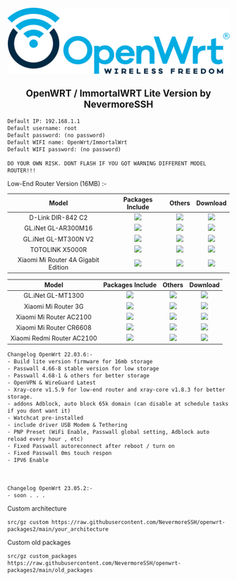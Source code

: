 <p align="center">
<img src="https://github.com/NevermoreSSH/openwrt-packages2/blob/main/openwrt2024.png" width="550" title="Autoscript-Lite">
  
<h2 align="center">
OpenWRT / ImmortalWRT Lite Version by NevermoreSSH
</h2>

```
Default IP: 192.168.1.1
Default username: root
Default password: (no password)
Default WIFI name: OpenWrt/ImmortalWrt
Default WIFI password: (no password)

DO YOUR OWN RISK. DONT FLASH IF YOU GOT WARNING DIFFERENT MODEL ROUTER!!!
```


Low-End Router Version (16MB) :-

| Model | Packages Include | Others | Download |
| :-------------: | :-------------: | :-------------: | :-------------: |
D-Link DIR-842 C2 |  ![](https://img.shields.io/badge/Passwall_OpenVPN_WireGuard-Xraycore_v1.5.9-purple.svg) | ![](https://img.shields.io/badge/Adblock_Watchcat_USB_Driver-brown.svg?logo=hack-the-box) | [![](https://img.shields.io/badge/OpenWrt-22.03.6-blue.svg?logo=openwrt)](https://github.com/NevermoreSSH/openwrt-packages2/releases/download/22.03.6/openwrt-22.03.6-ath79-generic-dlink_dir-842-c2-squashfs-sysupgrade.bin)
GL.iNet GL-AR300M16 | ![](https://img.shields.io/badge/Passwall_OpenVPN_WireGuard-Xraycore_v1.5.9-purple.svg) | ![](https://img.shields.io/badge/Adblock_Watchcat_USB_Driver-brown.svg?logo=hack-the-box) | [![](https://img.shields.io/badge/OpenWrt-22.03.6-blue.svg?logo=openwrt)](https://github.com/NevermoreSSH/openwrt-packages2/releases/download/22.03.6/openwrt-22.03.6-ath79-generic-glinet_gl-ar300m16-squashfs-sysupgrade.bin)
GL.iNet GL-MT300N V2 | ![](https://img.shields.io/badge/Passwall_OpenVPN_WireGuard-Xraycore_v1.5.9-purple.svg) | ![](https://img.shields.io/badge/Adblock_Watchcat_USB_Driver-brown.svg?logo=hack-the-box) | [![](https://img.shields.io/badge/OpenWrt-22.03.6-blue.svg?logo=openwrt)](https://github.com/NevermoreSSH/openwrt-packages2/releases/download/22.03.6/openwrt-22.03.6-ramips-mt76x8-glinet_gl-mt300n-v2-squashfs-sysupgrade.bin)
TOTOLINK X5000R | ![](https://img.shields.io/badge/Passwall_OpenVPN_WireGuard-Xraycore_v1.5.9-purple.svg) | ![](https://img.shields.io/badge/Adblock_Watchcat-brown.svg?logo=hack-the-box) | [![](https://img.shields.io/badge/OpenWrt-22.03.6-blue.svg?logo=openwrt)](https://github.com/NevermoreSSH/openwrt-packages2/releases/download/22.03.6/openwrt-22.03.6-ramips-mt7621-totolink_x5000r-squashfs-sysupgrade.bin)
Xiaomi Mi Router 4A Gigabit Edition | ![](https://img.shields.io/badge/Passwall_OpenVPN_WireGuard-Xraycore_v1.5.4-purple.svg) | ![](https://img.shields.io/badge/Adblock_Watchcat-brown.svg?logo=hack-the-box) | [![](https://img.shields.io/badge/OpenWrt-22.03.6-blue.svg?logo=openwrt)](https://github.com/NevermoreSSH/openwrt-packages2/releases/download/22.03.6/openwrt-22.03.6-ramips-mt7621-xiaomi_mi-router-4a-gigabit-squashfs-sysupgrade.bin)

| Model | Packages Include | Others | Download |
| :-------------: | :-------------: | :-------------: | :-------------: |
GL.iNet GL-MT1300 | ![](https://img.shields.io/badge/Passwall_SSRplus_Openclash_OpenVPN_WireGuard-Xraycore_v1.8.3-purple.svg) | ![](https://img.shields.io/badge/Adblock_Watchcat_USB_Driver_Mwan3_Zerotier_TTYD-brown.svg?logo=hack-the-box) | [![](https://img.shields.io/badge/OpenWrt-22.03.6-blue.svg?logo=openwrt)](https://github.com/NevermoreSSH/openwrt-packages2/releases/download/22.03.6/openwrt-22.03.6-ramips-mt7621-glinet_gl-mt1300-squashfs-sysupgrade.bin)
Xiaomi Mi Router 3G | ![](https://img.shields.io/badge/Passwall_SSRplus_Openclash_OpenVPN_WireGuard-Xraycore_v1.8.3-purple.svg) | ![](https://img.shields.io/badge/Adblock_Watchcat_USB_Driver_Mwan3_Zerotier_TTYD-brown.svg?logo=hack-the-box) | [![](https://img.shields.io/badge/OpenWrt-22.03.6-blue.svg?logo=openwrt)](https://github.com/NevermoreSSH/openwrt-packages2/releases/download/22.03.6/openwrt-22.03.6-ramips-mt7621-xiaomi_mi-router-3g-squashfs-sysupgrade.bin)
Xiaomi Mi Router AC2100 | ![](https://img.shields.io/badge/Passwall_SSRplus_Openclash_OpenVPN_WireGuard-Xraycore_v1.8.3-purple.svg) | ![](https://img.shields.io/badge/Adblock_Watchcat_USB_Driver_Mwan3_Zerotier_TTYD-brown.svg?logo=hack-the-box) | [![](https://img.shields.io/badge/OpenWrt-22.03.6-blue.svg?logo=openwrt)](https://github.com/NevermoreSSH/openwrt-packages2/releases/download/22.03.6/openwrt-22.03.6-ramips-mt7621-xiaomi_mi-router-ac2100-squashfs-sysupgrade.bin)
Xiaomi Mi Router CR6608 | ![](https://img.shields.io/badge/Passwall_SSRplus_Openclash_OpenVPN_WireGuard-Xraycore_v1.8.3-purple.svg) | ![](https://img.shields.io/badge/Adblock_Watchcat_USB_Driver_Mwan3_Zerotier_TTYD-brown.svg?logo=hack-the-box) | [![](https://img.shields.io/badge/OpenWrt-22.03.6-blue.svg?logo=openwrt)](https://github.com/NevermoreSSH/openwrt-packages2/releases/download/22.03.6/openwrt-22.03.6-ramips-mt7621-xiaomi_mi-router-cr6608-squashfs-sysupgrade.bin)
Xiaomi Redmi Router AC2100 | ![](https://img.shields.io/badge/Passwall_SSRplus_Openclash_OpenVPN_WireGuard-Xraycore_v1.8.3-purple.svg) | ![](https://img.shields.io/badge/Adblock_Watchcat_USB_Driver_Mwan3_Zerotier_TTYD-brown.svg?logo=hack-the-box) | [![](https://img.shields.io/badge/OpenWrt-22.03.6-blue.svg?logo=openwrt)](https://github.com/NevermoreSSH/openwrt-packages2/releases/download/22.03.6/openwrt-22.03.6-ramips-mt7621-xiaomi_redmi-router-ac2100-squashfs-sysupgrade.bin)


```
Changelog OpenWrt 22.03.6:-
- Build lite version firmware for 16mb storage
- Passwall 4.66-8 stable version for low storage
- Passwall 4.68-1 & others for better storage
- OpenVPN & WireGuard Latest
- Xray-core v1.5.9 for low-end router and xray-core v1.8.3 for better storage.
- addons Adblock, auto block 65k domain (can disable at schedule tasks if you dont want it)
- Watchcat pre-installed
- include driver USB Modem & Tethering
- PNP Preset (WiFi Enable, Passwall global setting, Adblock auto reload every hour , etc)
- Fixed Passwall autoreconnect after reboot / turn on
- Fixed Passwall 0ms touch respon
- IPV6 Enable



Changelog OpenWrt 23.05.2:-
- soon . . .
```



Custom architecture
```
src/gz custom https://raw.githubusercontent.com/NevermoreSSH/openwrt-packages2/main/your_architecture
```
Custom old packages
```
src/gz custom_packages https://raw.githubusercontent.com/NevermoreSSH/openwrt-packages2/main/old_packages
```


